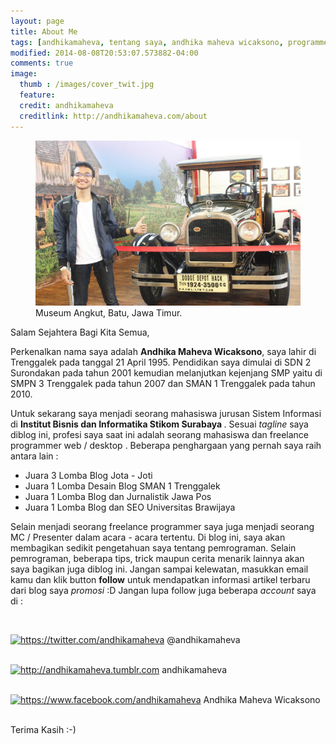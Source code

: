 ```yaml
---
layout: page
title: About Me
tags: [andhikamaheva, tentang saya, andhika maheva wicaksono, programmer indonesia]
modified: 2014-08-08T20:53:07.573882-04:00
comments: true
image:
  thumb : /images/cover_twit.jpg
  feature:
  credit: andhikamaheva
  creditlink: http://andhikamaheva.com/about
---
```

<figure>
	<img src="/images/cover_twit.jpg"/>
	<figcaption>Museum Angkut, Batu, Jawa Timur</a>.</figcaption>
</figure>

Salam Sejahtera Bagi Kita Semua,

Perkenalkan nama saya adalah <strong>Andhika Maheva Wicaksono</strong>, saya lahir di Trenggalek pada tanggal 21 April 1995. Pendidikan saya dimulai di SDN 2 Surondakan pada tahun 2001 kemudian melanjutkan kejenjang SMP yaitu di SMPN 3 Trenggalek pada tahun 2007 dan SMAN 1 Trenggalek pada tahun 2010.

Untuk sekarang saya menjadi seorang mahasiswa jurusan Sistem Informasi di <strong>Institut Bisnis dan Informatika Stikom Surabaya </strong>. Sesuai <em>tagline </em>saya diblog ini, profesi saya saat ini adalah seorang mahasiswa dan freelance programmer web / desktop .
Beberapa penghargaan yang pernah saya raih antara lain :


* Juara 3 Lomba Blog Jota - Joti
* Juara 1 Lomba Desain Blog SMAN 1 Trenggalek
* Juara 1 Lomba Blog dan Jurnalistik Jawa Pos
* Juara 1 Lomba Blog dan SEO Universitas Brawijaya

Selain menjadi seorang freelance programmer saya juga menjadi seorang MC / Presenter dalam acara - acara tertentu.
Di blog ini, saya akan membagikan sedikit pengetahuan saya tentang pemrograman. Selain pemrograman, beberapa tips, trick maupun cerita menarik lainnya akan saya bagikan juga diblog ini. Jangan sampai kelewatan, masukkan email kamu dan klik button <strong>follow</strong> untuk mendapatkan informasi artikel terbaru dari blog saya *promosi* :D
Jangan lupa follow juga beberapa <em>account </em>saya di :

<br>

<a href="https://twitter.com/andhikamaheva"><img src="https://aaaandhika.files.wordpress.com/2015/01/social38.png?w=150" alt="https://twitter.com/andhikamaheva" width="32" height="32" /></a> <a title="@andhikamaheva" href="http://twitter.com/andhikamaheva" target="_blank" style="text-decoration:none">@andhikamaheva</a>
<br>
<br>

<a href="http://andhikamaheva.tumblr.com" rel="attachment wp-att-23"><img  src="https://aaaandhika.files.wordpress.com/2015/01/tumblr9.png?w=150" alt="http://andhikamaheva.tumblr.com" width="30" height="30" /></a> <a title="andhikamaheva" href="http://andhikamaheva.tumblr.com" target="_blank" style="text-decoration:none">andhikamaheva</a>
<br>
<br>

<a href="https://aaaandhika.files.wordpress.com/2015/01/facebook24.png"><img  src="https://aaaandhika.files.wordpress.com/2015/01/facebook24.png?w=150" alt="https://www.facebook.com/andhikamaheva" width="27" height="27" /></a><a title="Andhika Maheva Wicaksono" href="https://www.facebook.com/andhikamaheva" target="_blank" style="text-decoration:none"> Andhika Maheva Wicaksono</a>

<br>
Terima Kasih :-)
